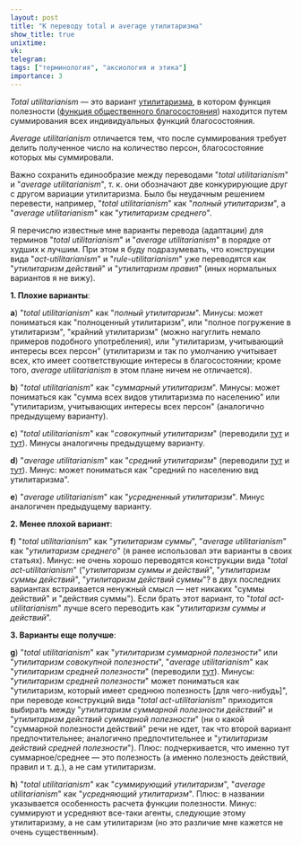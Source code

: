 ```yaml
---
layout: post
title: "К переводу total и average утилитаризма"
show_title: true
unixtime: 
vk: 
telegram: 
tags: ["терминология", "аксиология и этика"]
importance: 3
---
```

_Total utilitarianism_ — это вариант [утилитаризма](https://vk.com/wall-199052526_337), в котором функция полезности ([функция общественного благосостояния](https://en.wikipedia.org/wiki/Social_welfare_function)) находится путем суммирования всех индивидуальных функций благосостояния.

_Average utilitarianism_ отличается тем, что после суммирования требует делить полученное число на количество персон, благосостояние которых мы суммировали.

Важно сохранить единообразие между переводами "_total utilitarianism_" и "_average utilitarianism_", т. к. они обозначают две конкурирующие друг с другом вариации утилитаризма. Было бы неудачным решением перевести, например, "_total utilitarianism_" как "_полный утилитаризм_", а "_average utilitarianism_" как "_утилитаризм среднего_".

Я перечислю известные мне варианты перевода (адаптации) для терминов "_total utilitarianism_" и "_average utilitarianism_" в порядке от худших к лучшим. При этом я буду подразумевать, что конструкции вида "_act-utilitarianism_" и "_rule-utilitarianism_" уже переводятся как "_утилитаризм действий_" и "_утилитаризм правил_" (иных нормальных вариантов я не вижу).

**1\. Плохие варианты**:

**a**) "_total utilitarianism_" как "_полный утилитаризм_". Минусы: может пониматься как "полноценный утилитаризм", или "полное погружение в утилитаризм", "крайний утилитаризм" (можно нагуглить немало примеров подобного употребления), или "утилитаризм, учитывающий интересы всех персон" (утилитаризм и так по умолчанию учитывает всех, кто имеет  соответствующие интересы в благосостоянии; кроме того, _average utilitarianism_ в этом плане ничем не отличается).

**b**) "_total utilitarianism_" как "_суммарный утилитаризм_". Минусы: может пониматься как "сумма всех видов утилитаризма по населению" или "утилитаризм, учитывающих интересы всех персон" (аналогично предыдущему варианту).

**c**) "_total utilitarianism_" как "_совокупный утилитаризм_" (переводили [тут](https://brickofknowledge.com/articles/%D1%81onsequentialism) и [тут](https://libertarian-social-justice.medium.com/%D0%BA%D0%B0%D0%BA%D0%BE%D0%B9-%D0%B2%D1%8B-%D0%BB%D0%B8%D0%B1%D0%B5%D1%80%D1%82%D0%B0%D1%80%D0%B8%D0%B0%D0%BD%D1%81%D0%BA%D0%B8%D0%B9-%D0%BA%D0%BE%D0%BD%D1%81%D0%B5%D0%BA%D0%B2%D0%B5%D0%BD%D1%86%D0%B8%D0%B0%D0%BB%D0%B8%D1%81%D1%82-b1790df02b6a)). Минусы аналогичны предыдущему варианту.

**d**) "_average utilitarianism_" как "_средний утилитаризм_" (переводили [тут](https://brickofknowledge.com/articles/%D1%81onsequentialism) и [тут](https://libertarian-social-justice.medium.com/%D0%BA%D0%B0%D0%BA%D0%BE%D0%B9-%D0%B2%D1%8B-%D0%BB%D0%B8%D0%B1%D0%B5%D1%80%D1%82%D0%B0%D1%80%D0%B8%D0%B0%D0%BD%D1%81%D0%BA%D0%B8%D0%B9-%D0%BA%D0%BE%D0%BD%D1%81%D0%B5%D0%BA%D0%B2%D0%B5%D0%BD%D1%86%D0%B8%D0%B0%D0%BB%D0%B8%D1%81%D1%82-b1790df02b6a)). Минус: может пониматься как "средний по населению вид утилитаризма".

**e**) "_average utilitarianism_" как "_усредненный утилитаризм_". Минус аналогичен предыдущему варианту.

**2\. Менее плохой вариант**:

**f**) "_total utilitarianism_" как "_утилитаризм суммы_", "_average utilitarianism_" как "_утилитаризм среднего_" (я ранее использовал эти варианты в своих статьях). Минус: не очень хорошо переводятся конструкции вида "_total act-utilitarianism_" ("_утилитаризм суммы и действий_", "_утилитаризм суммы действий_", "_утилитаризм действий суммы_"? в двух последних вариантах встраивается ненужный смысл — нет никаких "суммы действий" и "действия суммы"). Если брать этот вариант, то "_total act-utilitarianism_" лучше всего переводить как "_утилитаризм суммы и действий_".

**3\. Варианты еще получше**:

**g**) "_total utilitarianism_" как "_утилитаризм суммарной полезности_" или "_утилитаризм совокупной полезности_", "_average utilitarianism_" как "_утилитаризм средней полезности_" (переводили [тут](https://vk.com/@reducing_suffering-andrey-prokofyev-utilitarianism)). Минусы: "_утилитаризм средней полезности_" может пониматься как "утилитаризм, который имеет среднюю полезность \[для чего-нибудь\]", при переводе конструкций вида "_total act-utilitarianism_" приходится выбирать между "_утилитаризм суммарной полезности действий_" и "_утилитаризм действий суммарной полезности_" (ни о какой "суммарной полезности действий" речи не идет, так что второй вариант предпочтительнее; аналогично предпочтительнее и "_утилитаризм действий средней полезности_"). Плюс: подчеркивается, что именно тут суммарное/среднее — это полезность (а именно полезность действий, правил и т. д.), а не сам утилитаризм.

**h**) "_total utilitarianism_" как "_суммирующий утилитаризм_", "_average utilitarianism_" как "_усредняющий утилитаризм_". Плюс: в названии указывается особенность расчета функции полезности. Минус: суммируют и усредняют все-таки агенты, следующие этому утилитаризму, а не сам утилитаризм (но это различие мне кажется не очень существенным).
